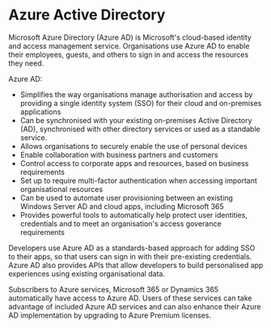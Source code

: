 # Azure Active Directory

Microsoft Azure Directory (Azure AD) is Microsoft's cloud-based identity and access management service. Organisations use Azure AD to enable their employees, guests, and others to sign in and access the resources they need.

Azure AD:
* Simplifies the way organisations manage authorisation and access by providing a single identity system (SSO) for their cloud and on-premises applications
* Can be synchronised with your existing on-premises Active Directory (AD), synchronised with other directory services or used as a standable service. 
* Allows organisations to securely enable the use of personal devices
* Enable collaboration with business partners and customers
* Control access to corporate apps and resources, based on business requirements 
* Set up to require multi-factor authentication when accessing important organisational resources 
* Can be used to automate user provisioning between an existing Windows Server AD and cloud apps, including Microsoft 365 
* Provides powerful tools to automatically help protect user identities, credentials and to meet an organisation's access goverance requirements

Developers use Azure AD as a standards-based approach for adding SSO to their apps, so that users can sign in with their pre-existing credentials. Azure AD also provides APIs that allow developers to build personalised app experiences using existing organisational data. 

Subscribers to Azure services, Microsoft 365 or Dynamics 365 automatically have access to Azure AD. Users of these services can take advantage of included Azure AD services and can also enhance their Azure AD implementation by upgrading to Azure Premium licenses. 